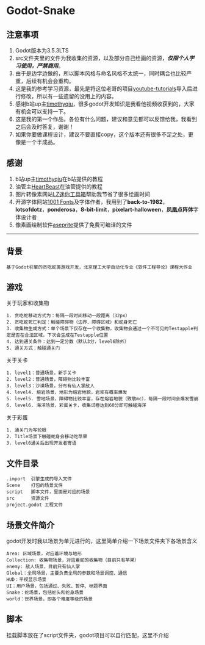 # Godot-Snake
## 注意事项
1. Godot版本为3.5.3LTS
2. src文件夹里的文件为我收集的资源，以及部分自己绘画的资源，***仅限个人学习使用，严禁商用***。
3. 由于是边学边做的，所以脚本风格与命名风格不太统一，同时耦合也比较严重，后续有机会会重构。
4. 这是我的参考学习资源，最先是将这位老哥的项目[youtube-tutorials](https://github.com/uheartbeast/youtube-tutorials)导入后进行修改，所以有一些遗留的没用上的内容。
5. 感谢b站up主[timothyqiu](https://space.bilibili.com/7092?spm_id_from=333.337.0.0)，很多godot开发知识是我看他视频收获到的，大家有机会可以支持一下。
6. 这是我的第一个作品，各位有什么问题，建议和意见都可以反馈给我，我看到之后会及时答复，谢谢！
7. 如果你要做课程设计，建议不要直接copy，这个版本还有很多不足之处，更像是一个半成品。

## 感谢
1. b站up主[timothyqiu](https://space.bilibili.com/7092?spm_id_from=333.337.0.0)在b站提供的教程
2. 油管主[HeartBeast](https://www.youtube.com/@uheartbeast)在油管提供的教程
3. 图片转像素网站[LZ迷你工具箱](http://www.lizibuluo.com/xs)帮助我节省了很多绘画时间
4. 开源字体网站[1001 Fonts](https://www.1001fonts.com/)及字体作者，我用到了**back-to-1982**，**lotsofdotz**，**ponderosa**，**8-bit-limit**，**pixelart-halloween**，**凤凰点阵体**字体设计者
5. 像素画绘制软件[aseprite](http://www.lizibuluo.com/xs)提供了免费可编译的文件

---
## 背景
```
基于Godot引擎的贪吃蛇类游戏开发，北京理工大学自动化专业《软件工程导论》课程大作业
``` 

## 游戏

关于玩家和收集物
```
1. 贪吃蛇移动方式为：每隔一段时间移动一段距离（32px）
2. 贪吃蛇死亡判定：触碰障碍物（边界、障碍区域）和蛇身死亡
3. 收集物生成方式：单个场景下仅存在一个收集物，收集物会通过一个不可见的Testapple判定是否在合法区域，下次会生成在Testapple位置
4. 达到通关条件：达到一定分数（默认3分，level6除外）
5. 通关方式：触碰通关门
```

关于关卡
```
1. level1：普通场景，新手关卡
2. level2：普通场景，障碍物比较丰富
3. level3：沙漠场景，分布有仙人掌敌人
4. level4. 熔岩场景，地形为熔岩地貌，岩浆有概率爆发
5. level5. 雪地场景，障碍物比较丰富，存在熔岩地貌（致敬mc），每隔一段时间会爆发雪崩
6. level6. 海洋场景，彩蛋关卡，收集试卷达到60分即可触碰海洋
```

关于彩蛋
```
1. 通关门为写轮眼
2. Title场景下触碰蛇身会移动吃苹果
3. level6通关后出现开发者寄语
```

## 文件目录
```
.import  引擎生成的导入文件
Scene    打包的场景文件
script   脚本文件，里面是对应的场景
src      资源文件
project.godot 工程文件
```
## 场景文件简介
godot开发时我以场景为单元进行的，这里简单介绍一下场景文件夹下各场景含义
```
Area: 区域场景，对应着环境与地形
Collection: 收集物场景，对应着蛇的收集物（目前只有苹果）
enemy: 敌人场景，目前只有仙人掌
Global：全局场景，主要负责全局的参数和场景调控、通信
HUD：平视显示场景
UI：用户场景，包括通过、失败、暂停、标题界面
Snake：蛇场景，包括蛇头和蛇身场景
world：世界场景，即各个难度等级的场景
```

## 脚本
挂载脚本放在了script文件夹，godot项目可以自行匹配，这里不介绍
